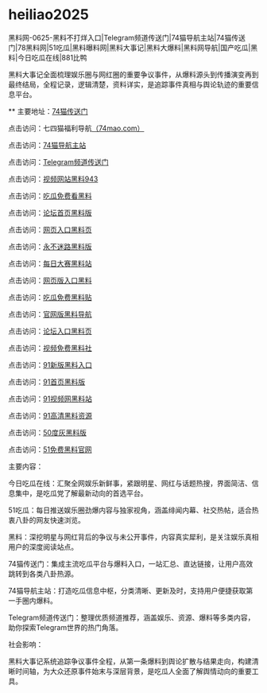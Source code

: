 # heiliao2025
黑料网-0625-黑料不打烊入口|Telegram频道传送门|74猫导航主站|74猫传送门|78黑料网|51吃瓜|黑料曝料网|黑料大事记|黑料大爆料|黑料网导航|国产吃瓜|黑料|今日吃瓜在线|881比鸭

黑料大事记全面梳理娱乐圈与网红圈的重要争议事件，从爆料源头到传播演变再到最终结局，全程记录，逻辑清楚，资料详实，是追踪事件真相与舆论轨迹的重要信息平台。

** 主要地址：<a href="https://74mao.com/">74猫传送门</a>

点击访问：七四猫福利导航<a href="https://74mao.com/">（74mao.com）</a>

点击访问：<a href="https://74mao.com/">74猫导航主站</a>

点击访问：<a href="https://74mao.com/">Telegram频道传送门</a>

点击访问：<a href="https://hj-1295.pages.dev/">视频网站黑料943</a>  

点击访问：<a href="https://hj-1301.pages.dev/">吃瓜免费看黑料</a>  

点击访问：<a href="https://hj-952.pages.dev/">论坛首页黑料版</a>  

点击访问：<a href="https://hj-953.pages.dev/">网页入口黑料页</a>  

点击访问：<a href="https://hj-954.pages.dev/">永不迷路黑料版</a>  

点击访问：<a href="https://hj-955.pages.dev/">每日大赛黑料站</a>  

点击访问：<a href="https://hj-956.pages.dev/">网页版入口黑料</a>  

点击访问：<a href="https://hj-960.pages.dev/">吃瓜免费黑料贴</a>  

点击访问：<a href="https://hj-961.pages.dev/">官网版黑料导航</a>  

点击访问：<a href="https://hj-962.pages.dev/">论坛入口黑料页</a>  

点击访问：<a href="https://hj-963.pages.dev/">视频免费黑料社</a>  

点击访问：<a href="https://hj-964.pages.dev/">91新版黑料入口</a>  

点击访问：<a href="https://hj-965.pages.dev/">91首页黑料版</a>  

点击访问：<a href="https://hj-966.pages.dev/">91视频网黑料站</a>  

点击访问：<a href="https://hj-967.pages.dev/">91高清黑料资源</a>  

点击访问：<a href="https://50dh-01.pages.dev/">50度灰黑料版</a>  

点击访问：<a href="https://hj-1282.pages.dev/">51免费黑料官网</a>  

主要内容：

今日吃瓜在线：汇聚全网娱乐新鲜事，紧跟明星、网红与话题热搜，界面简洁、信息集中，是吃瓜党了解最新动向的首选平台。

51吃瓜：每日推送娱乐圈劲爆内容与独家视角，涵盖绯闻内幕、社交热帖，适合热衷八卦的网友快速浏览。

黑料：深挖明星与网红背后的争议与未公开事件，内容真实犀利，是关注娱乐真相用户的深度阅读站点。

74猫传送门：集成主流吃瓜平台与爆料入口，一站汇总、直达链接，让用户高效跳转到各类八卦热源。

74猫导航主站：打造吃瓜信息中枢，分类清晰、更新及时，支持用户便捷获取第一手圈内爆料。

Telegram频道传送门：整理优质频道推荐，涵盖娱乐、资源、爆料等多类内容，助你探索Telegram世界的热门角落。

社会影响：

黑料大事记系统追踪争议事件全程，从第一条爆料到舆论扩散与结果走向，构建清晰时间轴，为大众还原事件始末与深层背景，是吃瓜人全面了解舆情动向的重要工具。
<span style="display:none;">[Canonical link](https://github.com/vivivi20250625/viv11）</span>
